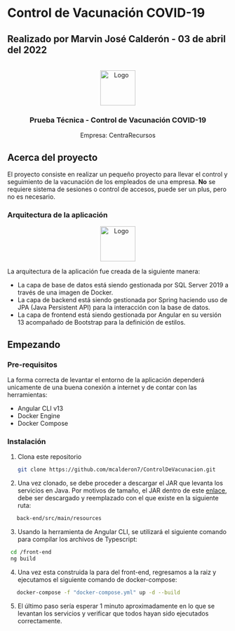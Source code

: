 # Control de Vacunación COVID-19
## Realizado por Marvin José Calderón - 03 de abril del 2022

<!-- PROJECT LOGO -->
<br />
<div align="center">
  <a href="https://i.ibb.co/XkVVxTd/coronavirus-1.png">
    <img src="images/logo.png" alt="Logo" width="80" height="80">
  </a>
  <h3 align="center">Prueba Técnica - Control de Vacunación COVID-19</h3>
  <p align="center">
    Empresa: CentraRecursos
  </p>
</div>

<!-- ABOUT THE PROJECT -->
## Acerca del proyecto

El proyecto consiste en realizar un pequeño proyecto para llevar el control y seguimiento de la vacunación de los empleados de una empresa. **No** se requiere sistema de sesiones o control de accesos, puede ser un plus, pero no es necesario.

### Arquitectura de la aplicación

<div align="center">
  <a href="https://i.ibb.co/M6jxqD4/Diagrama-en-blanco.png">
    <img src="images/logo.png" alt="Logo" width="80" height="80">
  </a>
</div>

La arquitectura de la aplicación fue creada de la siguiente manera:

* La capa de base de datos está siendo gestionada por SQL Server 2019 a través de una imagen de Docker.
* La capa de backend está siendo gestionada por Spring haciendo uso de JPA (Java Persistent API) para la interacción con la base de datos.
* La capa de frontend está siendo gestionada por Angular en su versión 13 acompañado de Bootstrap para la definición de estilos.


<!-- GETTING STARTED -->
## Empezando

### Pre-requisitos

La forma correcta de levantar el entorno de la aplicación dependerá unicamente de una buena conexión a internet y de contar con las herramientas:

* Angular CLI v13
* Docker Engine
* Docker Compose

### Instalación

1. Clona este repositorio
   ```sh
   git clone https://github.com/mcalderon7/ControlDeVacunacion.git
   ```
2. Una vez clonado, se debe proceder a descargar el JAR que levanta los servicios en Java.  Por motivos de tamaño, el JAR dentro de este [enlace](https://www.markdownguide.org/extended-syntax#heading-ids), debe ser descargado y reemplazado con el que existe en la siguiente ruta:

```sh
   back-end/src/main/resources
```

3. Usando la herramienta de Angular CLI, se utilizará el siguiente comando para compilar los archivos de Typescript:

  ```sh
   cd /front-end
   ng build
   ```
4. Una vez esta construida la para del front-end, regresamos a la raiz y ejecutamos el siguiente comando de docker-compose:
```sh
   docker-compose -f "docker-compose.yml" up -d --build
   ```
5. El último paso sería esperar 1 minuto aproximadamente en lo que se levantan los servicios y verificar que todos hayan sido ejecutados correctamente.